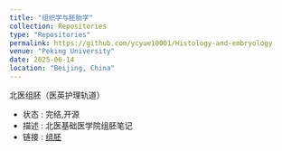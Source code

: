 ```yaml
---
title: "组织学与胚胎学"
collection: Repositories
type: "Repositories"
permalink: https://github.com/ycyue10001/Histology-and-embryology
venue: "Peking University"
date: 2025-06-14
location: "Beijing, China"
---
```

北医组胚（医英护理轨道）
- 状态 : 完结,开源
- 描述 : 北医基础医学院组胚笔记
- 链接 : [组胚](https://github.com/ycyue10001/Histology-and-embryology)

